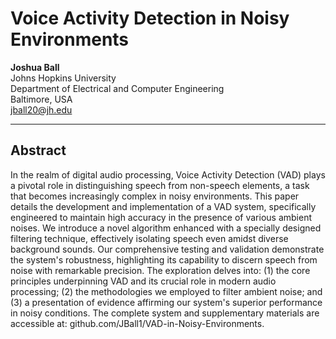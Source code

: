 
# Voice Activity Detection in Noisy Environments

**Joshua Ball**  
Johns Hopkins University  
Department of Electrical and Computer Engineering  
Baltimore, USA  
jball20@jh.edu

---

## Abstract
In the realm of digital audio processing, Voice Activity Detection (VAD) plays a pivotal role in distinguishing speech from non-speech elements, a task that becomes increasingly complex in noisy environments. This paper details the development and implementation of a VAD system, specifically engineered to maintain high accuracy in the presence of various ambient noises. We introduce a novel algorithm enhanced with a specially designed filtering technique, effectively isolating speech even amidst diverse background sounds. Our comprehensive testing and validation demonstrate the system's robustness, highlighting its capability to discern speech from noise with remarkable precision. The exploration delves into: (1) the core principles underpinning VAD and its crucial role in modern audio processing; (2) the methodologies we employed to filter ambient noise; and (3) a presentation of evidence affirming our system's superior performance in noisy conditions. The complete system and supplementary materials are accessible at: github.com/JBall1/VAD-in-Noisy-Environments.


